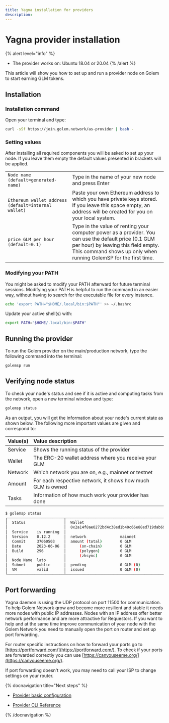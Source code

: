 ```yaml
---
title: Yagna installation for providers
description: 
---
```


# Yagna provider installation

{% alert level="info" %}
- The provider works on: Ubuntu 18.04 or 20.04
{% /alert %}

This article will show you how to set up and run a provider node on Golem to start earning GLM tokens.

## Installation

### Installation command

Open your terminal and type:

```bash
curl -sSf https://join.golem.network/as-provider | bash -
```

### Setting values

After installing all required components you will be asked to set up your node. If you leave them empty the default values presented in brackets will be applied.

|||
|:------------------------|:---------------------------------------------------------------------|
|`Node name (default=generated-name)` |Type in the name of your new node and press Enter|
|`Ethereum wallet address (default=internal wallet)`|Paste your own Ethereum address to which you have private keys stored. If you leave this space empty, an address will be created for you on your local system.
|`price GLM per hour (default=0.1)`|Type in the value of renting your computer power as a provider. You can use the default price (0.1 GLM per hour) by leaving this field empty. This command shows up only when running GolemSP for the first time.||

### Modifying your PATH

You might be asked to modify your PATH afterward for future terminal sessions. Modifying your PATH is helpful to run the command in an easier way, without having to search for the executable file for every instance.

```bash
echo 'export PATH="$HOME/.local/bin:$PATH"' >> ~/.bashrc
```

Update your active shell(s) with: 
```bash
export PATH="$HOME/.local/bin:$PATH"
```

## Running the provider

To run the Golem provider on the main/production network, type the following command into the terminal:

```bash
golemsp run
```


## Verifying node status

To check your node's status and see if it is active and computing tasks from the network, open a new terminal window and type:

```bash
golemsp status
```

As an output, you will get the information about your node's current state as shown below. The following more important values are given and correspond to:

|Value(s)                  |   Value  description  |
|:----------------------|:----------------------------------------|
|Service|Shows the running status of the provider|
|Wallet|The ERC-20 wallet address where you receive your GLM|
|Network|Which network you are on, e.g., mainnet or testnet|
|Amount|For each respective network, it shows how much GLM is owned|
|Tasks|Information of how much work your provider has done|

```bash
$ golemsp status
┌─────────────────────────┬──────────────────────────────────────────────┬─────────────────────────────┐
│  Status                 │  Wallet                                      │  Tasks                      │
│                         │  0x2a14f8ae0272bd4c38ed1b40c66e88ed719dab69  │                             │
│  Service    is running  │                                              │  last 1h processed     0    │
│  Version    0.12.2      │  network               mainnet               │  last 1h in progress   0    │
│  Commit     37060503    │  amount (total)        0 GLM                 │  total processed       509  │
│  Date       2023-06-06  │      (on-chain)        0 GLM                 │  (including failures)       │
│  Build      296         │      (polygon)         0 GLM                 │                             │
│                         │      (zksync)          0 GLM                 │                             │
│  Node Name  lato        │                                              │                             │
│  Subnet     public      │  pending               0 GLM (0)             │                             │
│  VM         valid       │  issued                0 GLM (0)             │                             │
└─────────────────────────┴──────────────────────────────────────────────┴─────────────────────────────┘
```

## Port forwarding

Yagna daemon is using the UDP protocol on port 11500 for communication. 
To help Golem Network grow and become more resilient and stable it needs more nodes with public IP addresses.
Nodes with an IP address offer better network performance and are more attractive for Requestors. 
If you want to help and at the same time improve communication of your node with the Golem Network you need to manually open the port on router and set up port forwarding. 

For router specific instructions on how to forward your ports go to [https://portforward.com/](https://portforward.com/). To check if your ports are forwarded correctly you can use [https://canyouseeme.org/](https://canyouseeme.org/).

If port forwarding doesn't work, you may need to call your ISP to change settings on your router. 


{% docnavigation title="Next steps" %}

- [Provider basic configuration](/docs/providers/provider-basic-configuration)

- [Provider CLI Reference](/docs/providers/yagna-cli-reference)

{% /docnavigation %}

